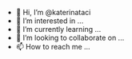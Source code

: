 - 👋 Hi, I’m @katerinataci
- 👀 I’m interested in ...
- 🌱 I’m currently learning ...
- 💞️ I’m looking to collaborate on ...
- 📫 How to reach me ...

<!---
katerinataci/katerinataci is a ✨ special ✨ repository because its `README.md` (this file) appears on your GitHub profile.
You can click the Preview link to take a look at your changes.
--->
